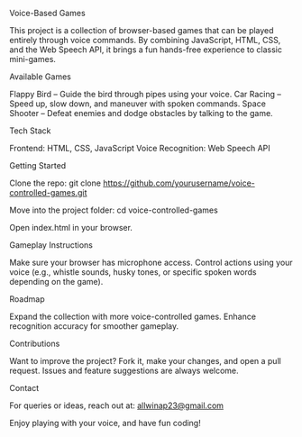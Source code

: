 Voice-Based Games

This project is a collection of browser-based games that can be played entirely through voice commands. By combining JavaScript, HTML, CSS, and the Web Speech API, it brings a fun hands-free experience to classic mini-games.

Available Games

Flappy Bird – Guide the bird through pipes using your voice.
Car Racing – Speed up, slow down, and maneuver with spoken commands.
Space Shooter – Defeat enemies and dodge obstacles by talking to the game.

Tech Stack

Frontend: HTML, CSS, JavaScript
Voice Recognition: Web Speech API

Getting Started

Clone the repo:
git clone https://github.com/yourusername/voice-controlled-games.git

Move into the project folder:
cd voice-controlled-games

Open index.html in your browser.

Gameplay Instructions

Make sure your browser has microphone access.
Control actions using your voice (e.g., whistle sounds, husky tones, or specific spoken words depending on the game).

Roadmap

Expand the collection with more voice-controlled games.
Enhance recognition accuracy for smoother gameplay.

Contributions

Want to improve the project? Fork it, make your changes, and open a pull request. Issues and feature suggestions are always welcome.

Contact

For queries or ideas, reach out at: allwinap23@gmail.com

Enjoy playing with your voice, and have fun coding!
